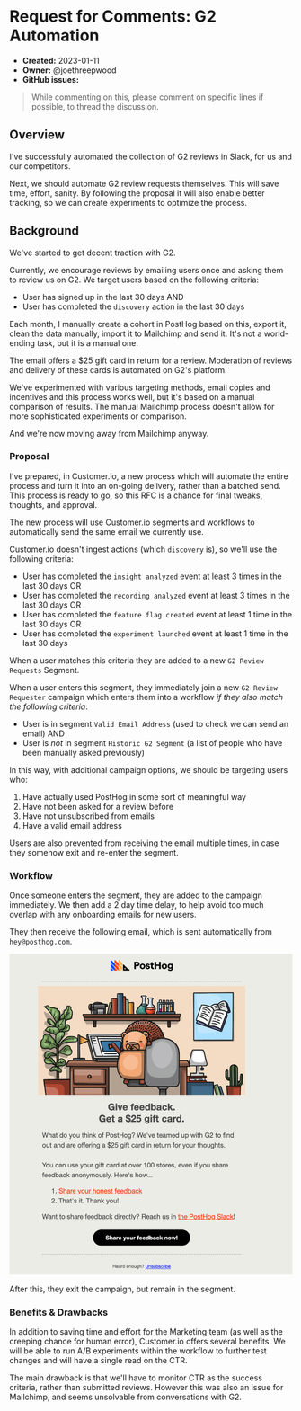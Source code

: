 # Request for Comments: G2 Automation

- **Created:** 2023-01-11
- **Owner:** @joethreepwood
- **GitHub issues:** 

> While commenting on this, please comment on specific lines if possible, to thread the discussion.

## Overview

I've successfully automated the collection of G2 reviews in Slack, for us and our competitors. 

Next, we should automate G2 review requests themselves. This will save time, effort, sanity. By following the proposal it will also enable better tracking, so we can create experiments to optimize the process. 

## Background
We've started to get decent traction with G2. 

Currently, we encourage reviews by emailing users once and asking them to review us on G2. We target users based on the following criteria:

- User has signed up in the last 30 days
AND
- User has completed the `discovery` action in the last 30 days

Each month, I manually create a cohort in PostHog based on this, export it, clean the data manually, import it to Mailchimp and send it. It's not a world-ending task, but it is a manual one.

The email offers a $25 gift card in return for a review. Moderation of reviews and delivery of these cards is automated on G2's platform. 

We've experimented with various targeting methods, email copies and incentives and this process works well, but it's based on a manual comparison of results. The manual Mailchimp process doesn't allow for more sophisticated experiments or comparison.

And we're now moving away from Mailchimp anyway.

### Proposal

I've prepared, in Customer.io, a new process which will automate the entire process and turn it into an on-going delivery, rather than a batched send. This process is ready to go, so this RFC is a chance for final tweaks, thoughts, and approval. 

The new process will use Customer.io segments and workflows to automatically send the same email we currently use. 

Customer.io doesn't ingest actions (which `discovery` is), so we'll use the following criteria:

- User has completed the `insight analyzed` event at least 3 times in the last 30 days
OR
- User has completed the `recording analyzed` event at least 3 times in the last 30 days
OR
- User has completed the `feature flag created` event at least 1 time in the last 30 days
OR
- User has completed the `experiment launched` event at least 1 time in the last 30 days

When a user matches this criteria they are added to a new `G2 Review Requests` Segment. 

When a user enters this segment, they immediately join a new `G2 Review Requester` campaign which enters them into a workflow _if they also match the following criteria_:

- User is in segment `Valid Email Address` (used to check we can send an email)
AND
- User is _not_ in segment `Historic G2 Segment` (a list of people who have been manually asked previously)

In this way, with additional campaign options, we should be targeting users who:

1. Have actually used PostHog in some sort of meaningful way
1. Have not been asked for a review before
1. Have not unsubscribed from emails
1. Have a valid email address

Users are also prevented from receiving the email multiple times, in case they somehow exit and re-enter the segment. 

### Workflow

Once someone enters the segment, they are added to the campaign immediately. We then add a 2 day time delay, to help avoid too much overlap with any onboarding emails for new users. 

They then receive the following email, which is sent automatically from `hey@posthog.com`. 

![g2 email](./requests-for-comments/images/g2-email.png)

After this, they exit the campaign, but remain in the segment. 

### Benefits & Drawbacks

In addition to saving time and effort for the Marketing team (as well as the creeping chance for human error), Customer.io offers several benefits. We will be able to run A/B experiments within the workflow to further test changes and will have a single read on the CTR. 

The main drawback is that we'll have to monitor CTR as the success criteria, rather than submitted reviews. However this was also an issue for Mailchimp, and seems unsolvable from conversations with G2. 